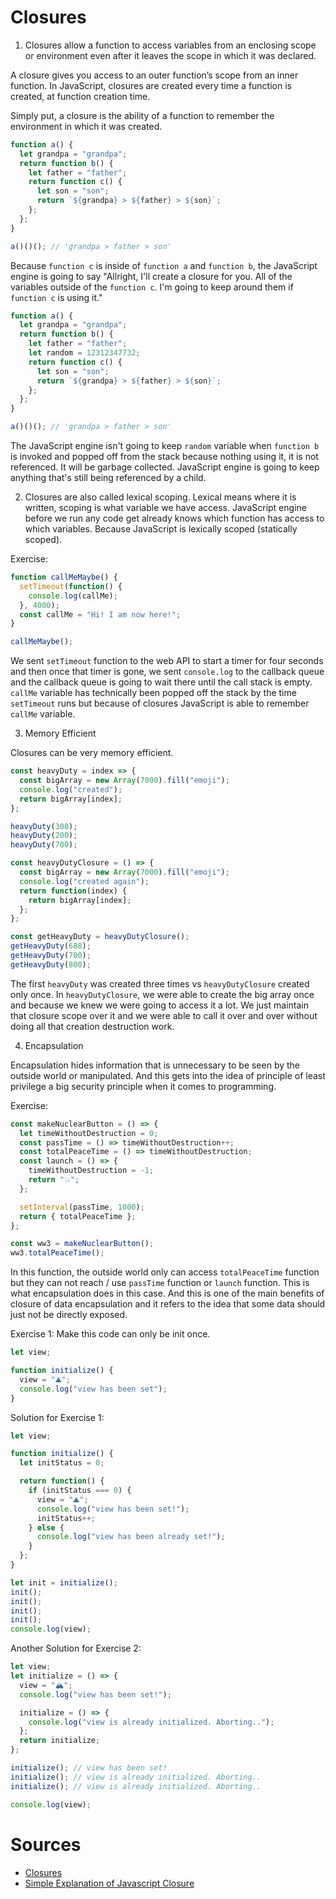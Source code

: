 # Closures

1. Closures allow a function to access variables from an enclosing scope or environment even after it leaves the scope in which it was declared.

A closure gives you access to an outer function’s scope from an inner function. In JavaScript, closures are created every time a function is created, at function creation time.

Simply put, a closure is the ability of a function to remember the environment in which it was created.

```javascript
function a() {
  let grandpa = "grandpa";
  return function b() {
    let father = "father";
    return function c() {
      let son = "son";
      return `${grandpa} > ${father} > ${son}`;
    };
  };
}

a()()(); // 'grandpa > father > son'
```

Because `function c` is inside of `function a` and `function b`, the JavaScript engine is going to say "Allright, I'll create a closure for you. All of the variables outside of the `function c`. I'm going to keep around them if `function c` is using it."

```javascript
function a() {
  let grandpa = "grandpa";
  return function b() {
    let father = "father";
    let random = 12312347732;
    return function c() {
      let son = "son";
      return `${grandpa} > ${father} > ${son}`;
    };
  };
}

a()()(); // 'grandpa > father > son'
```

The JavaScript engine isn't going to keep `random` variable when `function b` is invoked and popped off from the stack because nothing using it, it is not referenced. It will be garbage collected. JavaScript engine is going to keep anything that's still being referenced by a child.

2. Closures are also called lexical scoping. Lexical means where it is written, scoping is what variable we have access. JavaScript engine before we run any code get already knows which function has access to which variables. Because JavaScript is lexically scoped (statically scoped).

Exercise:

```javascript
function callMeMaybe() {
  setTimeout(function() {
    console.log(callMe);
  }, 4000);
  const callMe = "Hi! I am now here!";
}

callMeMaybe();
```

We sent `setTimeout` function to the web API to start a timer for four seconds and then once that timer is gone, we sent `console.log` to the callback queue and the callback queue is going to wait there until the call stack is empty. `callMe` variable has technically been popped off the stack by the time `setTimeout` runs but because of closures JavaScript is able to remember `callMe` variable.

3. Memory Efficient

Closures can be very memory efficient.

```javascript
const heavyDuty = index => {
  const bigArray = new Array(7000).fill("emoji");
  console.log("created");
  return bigArray[index];
};

heavyDuty(300);
heavyDuty(200);
heavyDuty(700);

const heavyDutyClosure = () => {
  const bigArray = new Array(7000).fill("emoji");
  console.log("created again");
  return function(index) {
    return bigArray[index];
  };
};

const getHeavyDuty = heavyDutyClosure();
getHeavyDuty(688);
getHeavyDuty(700);
getHeavyDuty(800);
```

The first `heavyDuty` was created three times vs `heavyDutyClosure` created only once. In `heavyDutyClosure`, we were able to create the big array once and because we knew we were going to access it a lot. We just maintain that closure scope over it and we were able to call it over and over without doing all that creation destruction work.

4. Encapsulation

Encapsulation hides information that is unnecessary to be seen by the outside world or manipulated. And this gets into the idea of principle of least privilege a big security principle when it comes to programming.

Exercise:

```javascript
const makeNuclearButton = () => {
  let timeWithoutDestruction = 0;
  const passTime = () => timeWithoutDestruction++;
  const totalPeaceTime = () => timeWithoutDestruction;
  const launch = () => {
    timeWithoutDestruction = -1;
    return "💥";
  };

  setInterval(passTime, 1000);
  return { totalPeaceTime };
};

const ww3 = makeNuclearButton();
ww3.totalPeaceTime();
```

In this function, the outside world only can access `totalPeaceTime` function but they can not reach / use `passTime` function or `launch` function. This is what encapsulation does in this case. And this is one of the main benefits of closure of data encapsulation and it refers to the idea that some data should just not be directly exposed.

Exercise 1: Make this code can only be init once.

```javascript
let view;

function initialize() {
  view = "⛰️";
  console.log("view has been set");
}
```

Solution for Exercise 1:

```javascript
let view;

function initialize() {
  let initStatus = 0;

  return function() {
    if (initStatus === 0) {
      view = "⛰️";
      console.log("view has been set!");
      initStatus++;
    } else {
      console.log("view has been already set!");
    }
  };
}

let init = initialize();
init();
init();
init();
init();
console.log(view);
```

Another Solution for Exercise 2:

```javascript
let view;
let initialize = () => {
  view = "🏔";
  console.log("view has been set!");

  initialize = () => {
    console.log("view is already initialized. Aborting..");
  };
  return initialize;
};

initialize(); // view has been set!
initialize(); // view is already initialized. Aborting..
initialize(); // view is already initialized. Aborting..

console.log(view);
```

# Sources

- [Closures](https://developer.mozilla.org/en-US/docs/Web/JavaScript/Closures)
- [Simple Explanation of Javascript Closure](https://medium.com/@yasserhussain1110/simple-explanation-of-javascript-closure-101396e678a8)
